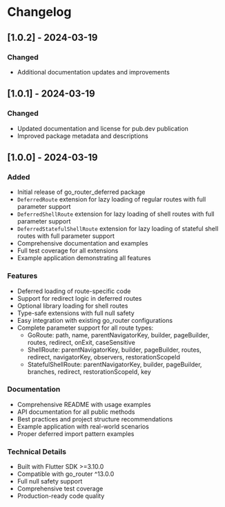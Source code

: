 # Changelog

## [1.0.2] - 2024-03-19

### Changed
- Additional documentation updates and improvements

## [1.0.1] - 2024-03-19

### Changed
- Updated documentation and license for pub.dev publication
- Improved package metadata and descriptions

## [1.0.0] - 2024-03-19

### Added
- Initial release of go_router_deferred package
- `DeferredRoute` extension for lazy loading of regular routes with full parameter support
- `DeferredShellRoute` extension for lazy loading of shell routes with full parameter support
- `DeferredStatefulShellRoute` extension for lazy loading of stateful shell routes with full parameter support
- Comprehensive documentation and examples
- Full test coverage for all extensions
- Example application demonstrating all features

### Features
- Deferred loading of route-specific code
- Support for redirect logic in deferred routes
- Optional library loading for shell routes
- Type-safe extensions with full null safety
- Easy integration with existing go_router configurations
- Complete parameter support for all route types:
  - GoRoute: path, name, parentNavigatorKey, builder, pageBuilder, routes, redirect, onExit, caseSensitive
  - ShellRoute: parentNavigatorKey, builder, pageBuilder, routes, redirect, navigatorKey, observers, restorationScopeId
  - StatefulShellRoute: parentNavigatorKey, builder, pageBuilder, branches, redirect, restorationScopeId, key

### Documentation
- Comprehensive README with usage examples
- API documentation for all public methods
- Best practices and project structure recommendations
- Example application with real-world scenarios
- Proper deferred import pattern examples

### Technical Details
- Built with Flutter SDK >=3.10.0
- Compatible with go_router ^13.0.0
- Full null safety support
- Comprehensive test coverage
- Production-ready code quality
